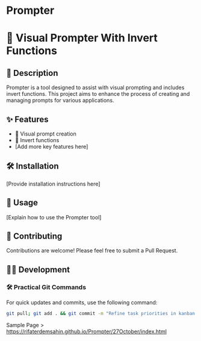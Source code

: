 # Prompter

# 🎨 Visual Prompter With Invert Functions

## 📄 Description

Prompter is a tool designed to assist with visual prompting and includes invert functions. This project aims to enhance the process of creating and managing prompts for various applications.

## ✨ Features

- 🎨 Visual prompt creation
- 🔄 Invert functions
- [Add more key features here]

## 🛠️ Installation

[Provide installation instructions here]

## 🚀 Usage

[Explain how to use the Prompter tool]

## 🤝 Contributing

Contributions are welcome! Please feel free to submit a Pull Request.

## 🧑‍💻 Development

### 🛠️ Practical Git Commands

For quick updates and commits, use the following command:

```bash
git pull; git add . && git commit -m "Refine task priorities in kanban board" && git push
```

Sample Page > https://rifaterdemsahin.github.io/Prompter/27October/index.html
